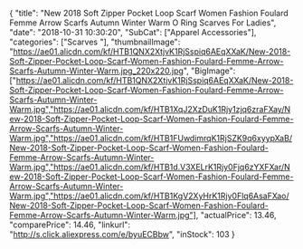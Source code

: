 {
	"title": "New 2018 Soft Zipper Pocket Loop Scarf Women Fashion Foulard Femme Arrow Scarfs Autumn Winter Warm  O Ring Scarves For Ladies",
	"date": "2018-10-31 10:30:20",
	"SubCat": ["Apparel Accessories"],
	"categories": ["Scarves "],
	"thumbnailImage": "https://ae01.alicdn.com/kf/HTB1QNX2XtjvK1RjSspiq6AEqXXaK/New-2018-Soft-Zipper-Pocket-Loop-Scarf-Women-Fashion-Foulard-Femme-Arrow-Scarfs-Autumn-Winter-Warm.jpg_220x220.jpg",
	"BigImage": ["https://ae01.alicdn.com/kf/HTB1QNX2XtjvK1RjSspiq6AEqXXaK/New-2018-Soft-Zipper-Pocket-Loop-Scarf-Women-Fashion-Foulard-Femme-Arrow-Scarfs-Autumn-Winter-Warm.jpg","https://ae01.alicdn.com/kf/HTB1XqJ2XzDuK1Rjy1zjq6zraFXay/New-2018-Soft-Zipper-Pocket-Loop-Scarf-Women-Fashion-Foulard-Femme-Arrow-Scarfs-Autumn-Winter-Warm.jpg","https://ae01.alicdn.com/kf/HTB1FUwdimrqK1RjSZK9q6xyypXaB/New-2018-Soft-Zipper-Pocket-Loop-Scarf-Women-Fashion-Foulard-Femme-Arrow-Scarfs-Autumn-Winter-Warm.jpg","https://ae01.alicdn.com/kf/HTB1d.V3XELrK1Rjy0Fjq6zYXFXar/New-2018-Soft-Zipper-Pocket-Loop-Scarf-Women-Fashion-Foulard-Femme-Arrow-Scarfs-Autumn-Winter-Warm.jpg","https://ae01.alicdn.com/kf/HTB1KgV2XyHrK1Rjy0Flq6AsaFXao/New-2018-Soft-Zipper-Pocket-Loop-Scarf-Women-Fashion-Foulard-Femme-Arrow-Scarfs-Autumn-Winter-Warm.jpg"],
	"actualPrice": 13.46,
	"comparePrice": 14.46,
	"linkurl": "http://s.click.aliexpress.com/e/byuECBbw",
	"inStock": 103
}
